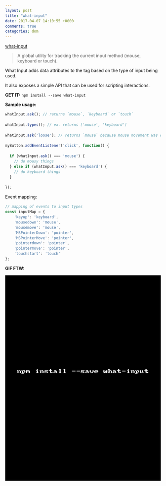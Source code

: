 ```yaml
---
layout: post
title: "what-input"
date: 2017-04-07 14:10:55 +0000
comments: true
categories: dom
---
```


[what-input](https://www.npmjs.com/package/what-input)
> A global utility for tracking the current input method (mouse, keyboard or touch).

What Input adds data attributes to the <html> tag based on the type of input being used. 

It also exposes a simple API that can be used for scripting interactions.

__GET IT:__ `npm install --save what-input`

__Sample usage:__

```js
whatInput.ask(); // returns `mouse`, `keyboard` or `touch`

whatInput.types(); // ex. returns ['mouse', 'keyboard']

whatInput.ask('loose'); // returns `mouse` because mouse movement was detected

myButton.addEventListener('click', function() {

  if (whatInput.ask() === 'mouse') {
    // do mousy things
  } else if (whatInput.ask() === 'keyboard') {
    // do keyboard things
  }

});
```



Event mapping:

```js
// mapping of events to input types
const inputMap = {
    'keyup': 'keyboard',
    'mousedown': 'mouse',
    'mousemove': 'mouse',
    'MSPointerDown': 'pointer',
    'MSPointerMove': 'pointer',
    'pointerdown': 'pointer',
    'pointermove': 'pointer',
    'touchstart': 'touch'
};
```

__GIF FTW:__

![what-input](/images/what-input/what-input.gif)
